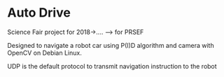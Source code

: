 # Auto Drive

Science Fair project for 2018->.... --> for PRSEF

Designed to navigate a robot car using P(I)D algorithm and camera with OpenCV on Debian Linux.

UDP is the default protocol to transmit navigation instruction to the robot
